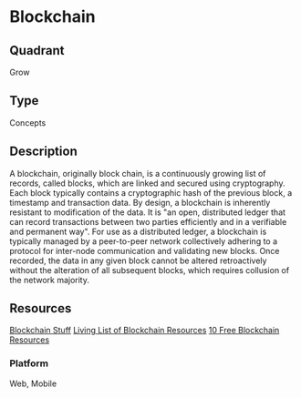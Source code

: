 # Blockchain

## Quadrant
Grow

## Type
Concepts

## Description
A blockchain, originally block chain, is a continuously growing list of records, called blocks, which are linked and secured using cryptography. Each block typically contains a cryptographic hash of the previous block, a timestamp and transaction data. By design, a blockchain is inherently resistant to modification of the data. It is "an open, distributed ledger that can record transactions between two parties efficiently and in a verifiable and permanent way". For use as a distributed ledger, a blockchain is typically managed by a peer-to-peer network collectively adhering to a protocol for inter-node communication and validating new blocks. Once recorded, the data in any given block cannot be altered retroactively without the alteration of all subsequent blocks, which requires collusion of the network majority.


## Resources
[Blockchain Stuff](https://github.com/Xel/Blockchain-stuff)
[Living List of Blockchain Resources](https://medium.com/pennblockchain/a-living-list-of-blockchain-resources-5ece5e8cf06)
[10 Free Blockchain Resources](http://www.dummies.com/personal-finance/10-free-blockchain-resources/)

### Platform

Web, Mobile